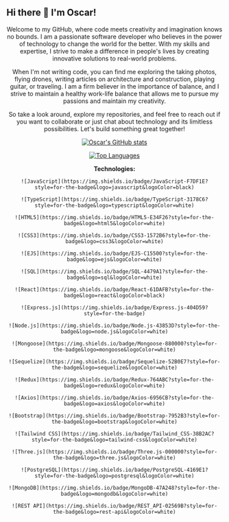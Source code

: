 ## Hi there 👋 I'm Oscar!

<div align='center'>
  Welcome to my GitHub, where code meets creativity and imagination knows no bounds. I am a passionate software developer who believes in the power of technology to change the world for the better. With my skills and expertise, I strive to make a difference in people's lives by creating innovative solutions to real-world problems.

  When I'm not writing code, you can find me exploring the taking photos, flying drones, writing articles on architecture and construction, playing guitar, or traveling. I am a firm believer in the importance of balance, and I strive to maintain a healthy work-life balance that allows me to pursue my passions and maintain my creativity.

  So take a look around, explore my repositories, and feel free to reach out if you want to collaborate or just chat about technology and its limitless possibilities. Let's build something great together!

  [![Oscar's GitHub stats](https://github-readme-stats.vercel.app/api?username=oscarnunez1&show_icons=true&theme=radical)](https://github.com/oscarnunez1/github-readme-stats) 

  [![Top Languages](https://github-readme-stats.vercel.app/api/top-langs/?username=oscarnunez1&layout=compact)](https://github.com/oscarnunez1/github-readme-stats)

  **Technologies:**

    ![JavaScript](https://img.shields.io/badge/JavaScript-F7DF1E?style=for-the-badge&logo=javascript&logoColor=black)

    ![TypeScript](https://img.shields.io/badge/TypeScript-3178C6?style=for-the-badge&logo=typescript&logoColor=white)

    ![HTML5](https://img.shields.io/badge/HTML5-E34F26?style=for-the-badge&logo=html5&logoColor=white)

    ![CSS3](https://img.shields.io/badge/CSS3-1572B6?style=for-the-badge&logo=css3&logoColor=white)

    ![EJS](https://img.shields.io/badge/EJS-C15500?style=for-the-badge&logo=ejs&logoColor=white)

    ![SQL](https://img.shields.io/badge/SQL-4479A1?style=for-the-badge&logo=sql&logoColor=white)

    ![React](https://img.shields.io/badge/React-61DAFB?style=for-the-badge&logo=react&logoColor=black)

    ![Express.js](https://img.shields.io/badge/Express.js-404D59?style=for-the-badge)

    ![Node.js](https://img.shields.io/badge/Node.js-43853D?style=for-the-badge&logo=node.js&logoColor=white)

    ![Mongoose](https://img.shields.io/badge/Mongoose-880000?style=for-the-badge&logo=mongoose&logoColor=white)

    ![Sequelize](https://img.shields.io/badge/Sequelize-52B0E7?style=for-the-badge&logo=sequelize&logoColor=white)

    ![Redux](https://img.shields.io/badge/Redux-764ABC?style=for-the-badge&logo=redux&logoColor=white)

    ![Axios](https://img.shields.io/badge/Axios-6956CB?style=for-the-badge&logo=axios&logoColor=white)

    ![Bootstrap](https://img.shields.io/badge/Bootstrap-7952B3?style=for-the-badge&logo=bootstrap&logoColor=white)

    ![Tailwind CSS](https://img.shields.io/badge/Tailwind_CSS-38B2AC?style=for-the-badge&logo=tailwind-css&logoColor=white)

    ![Three.js](https://img.shields.io/badge/Three.js-000000?style=for-the-badge&logo=three.js&logoColor=white)

    ![PostgreSQL](https://img.shields.io/badge/PostgreSQL-4169E1?style=for-the-badge&logo=postgresql&logoColor=white)

    ![MongoDB](https://img.shields.io/badge/MongoDB-47A248?style=for-the-badge&logo=mongodb&logoColor=white)

    ![REST API](https://img.shields.io/badge/REST_API-02569B?style=for-the-badge&logo=rest-api&logoColor=white)
</div>
